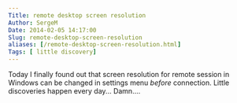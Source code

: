 ```yaml
---
Title: remote desktop screen resolution
Author: SergeM
Date: 2014-02-05 14:17:00
Slug: remote-desktop-screen-resolution
aliases: [/remote-desktop-screen-resolution.html]
Tags: [ little discovery]
---
```




Today I finally found out that screen resolution for remote session in Windows can be changed in settings menu _before_ connection. Little discoveries happen every day... Damn....
